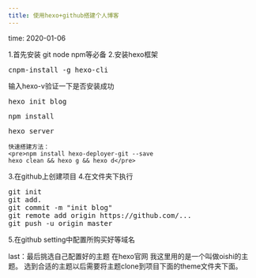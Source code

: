 ```yaml
---
title: 使用hexo+github搭建个人博客
---
```


time: 2020-01-06

1.首先安装 git node npm等必备
2.安装hexo框架
<pre>cnpm-install -g hexo-cli</pre>
输入hexo-v验证一下是否安装成功
<pre>hexo init blog</pre>
<pre>npm install</pre>
<pre>hexo server</pre>
    快速搭建方法：
	<pre>npm install hexo-deployer-git --save
	hexo clean && hexo g && hexo d</pre>
	
3.在github上创建项目
4.在文件夹下执行
<pre>git init
git add.
git commit -m "init blog"
git remote add origin https://github.com/...
git push -u origin master</pre>

5.在github setting中配置所购买好等域名



last：最后挑选自己配置好的主题 在hexo官网 我这里用的是一个叫做oishi的主题。
      选到合适的主题以后需要将主题clone到项目下面的theme文件夹下面。




